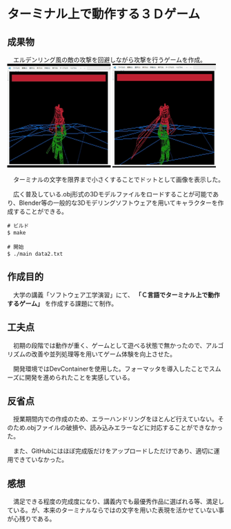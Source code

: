 # ターミナル上で動作する３Ｄゲーム
## 成果物
　エルデンリング風の敵の攻撃を回避しながら攻撃を行うゲームを作成。
![攻撃モーションGIF](./screenshot/攻撃.gif)
![回避モーションGIF](./screenshot/回避.gif)

　ターミナルの文字を限界まで小さくすることでドットとして画像を表示した。

　広く普及している.obj形式の3Dモデルファイルをロードすることが可能であり、Blender等の一般的な3Dモデリングソフトウェアを用いてキャラクターを作成することができる。

```
# ビルド
$ make

# 開始
$ ./main data2.txt
```

## 作成目的
　大学の講義「ソフトウェア工学演習」にて、 **「Ｃ言語でターミナル上で動作するゲーム」** を作成する課題にて制作。

## 工夫点
　初期の段階では動作が重く、ゲームとして遊べる状態で無かったので、アルゴリズムの改善や並列処理等を用いてゲーム体験を向上させた。

　開発環境ではDevContainerを使用した。フォーマッタを導入したことでスムーズに開発を進められたことを実感している。

## 反省点
　授業期間内での作成のため、エラーハンドリングをほとんど行えていない。そのため.objファイルの破損や、読み込みエラーなどに対応することができなかった。

　また、GitHubにはほぼ完成版だけをアップロードしただけであり、適切に運用できていなかった。

## 感想
　満足できる程度の完成度になり、講義内でも最優秀作品に選ばれる等、満足している。が、本来のターミナルならではの文字を用いた表現を活かせていない事が心残りである。
　